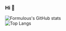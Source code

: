 ### Hi 👋

![Formulous's GitHub stats](https://github-readme-stats.vercel.app/api?username=formulous&show_icons=true&theme=merko)
<br/>
![Top Langs](https://github-readme-stats.vercel.app/api/top-langs/?username=formulous&layout=compact&theme=merko)
<!---
formulous/formulous is a ✨ special ✨ repository because its `README.md` (this file) appears on your GitHub profile.
You can click the Preview link to take a look at your changes.
--->
